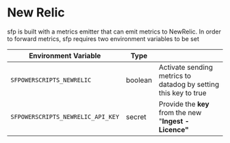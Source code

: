 # New Relic

sfp is built with a metrics emitter that can emit metrics to NewRelic. In order to forward metrics, sfp requires two environment variables to be set

| Environment Variable              | Type    |                                                                 |
| --------------------------------- | ------- | --------------------------------------------------------------- |
| `SFPOWERSCRIPTS_NEWRELIC`         | boolean | Activate sending metrics to datadog by setting this key to true |
| `SFPOWERSCRIPTS_NEWRELIC_API_KEY` | secret  | Provide the **key** from the new "**Ingest - Licence"**         |
